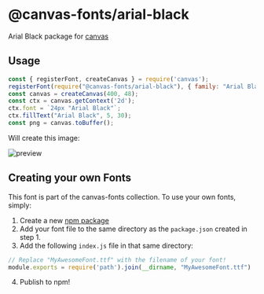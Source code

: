 @canvas-fonts/arial-black
====

Arial Black package for [canvas](https://npmjs.org/package/canvas)

## Usage

```js
const { registerFont, createCanvas } = require('canvas');
registerFont(require("@canvas-fonts/arial-black"), { family: "Arial Black" });
const canvas = createCanvas(400, 48);
const ctx = canvas.getContext('2d');
ctx.font = `24px "Arial Black"`;
ctx.fillText("Arial Black", 5, 30);
const png = canvas.toBuffer();
```

Will create this image:

![preview](https://github.com/retrohacker/canvas-fonts/raw/master/previews/arialBlack.png)

## Creating your own Fonts

This font is part of the canvas-fonts collection. To use your own fonts, simply:

1. Create a new [npm package](https://docs.npmjs.com/creating-node-js-modules)
2. Add your font file to the same directory as the `package.json` created in step 1.
3. Add the following `index.js` file in that same directory:

```js
// Replace "MyAwesomeFont.ttf" with the filename of your font!
module.exports = require('path').join(__dirname, "MyAwesomeFont.ttf")
```

4. Publish to npm!